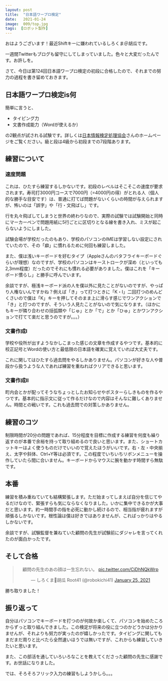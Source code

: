 ```yaml
---
layout: post
title:  "日本語ワープロ検定"
date:   2021-01-24
image:  009/top.jpg
tags:  [ロボット製作]
---
```


おはようございます！最近Shiftキーに嫌われているしろくま＠胡瓜です。

一週間Twitterもブログも留守にしてしまっていました。色々と大変だったんです。お許しを。

さて、今日は第124回日本語ワープロ検定の初段に合格したので、それまでの努力の過程を書き留めておきます。

## 日本語ワープロ検定is何

簡単に言うと、

- タイピング力
- 文書作成能力（Wordが使えるか）

の2観点が試される試験です。詳しくは[日本情報検定処理協会](https://www.goukaku.ne.jp/test_wordpro.html)さんのホームぺージをご覧ください。級と段は4級から初段までの7段階あります。

## 練習について

### 速度問題

これは、ひたすら練習するしかないです。初段のレベルはそこそこの速度が要求されます。寿司打3000円コースで7000円（=4000円の得）がとれる人（個人的な勝手な目安です）は、普通に打てば問題がないくらいの時間が与えられますが、怖いのは「誤字」や「行・文飛ばし」です。

行を丸々飛ばしてしまうと世界の終わりなので、実際の試験では試験開始と同時にマーカーペンで問題用紙に5行ごとに区切りとなる線を書き入れ、ミスが起こらないようにしました。

試験会場が学校だったのもあり、学校のパソコンのIMEは学習しない設定にされていたので、その「癖」に慣れるために何回も練習しました。

また、僕は浅いキーボードを好むタイプ（Appleさんのバタフライキーボードぐらいが理想）なのですが、学校のパソコンはキーストロークが深め（といっても2,3mm程度）だったのでそれにも慣れる必要がありました。僕はこれを「キーボード慣らし」と勝手に呼んでいます。

余談ですが、極浅キーボード派の人を僕以外に見たことがないのですが、やっぱり人権ないんですかね？例えば「き」って打つときに「K・I」二回打つのめんどくさいので僕は「K」キーを押してそのまま上に滑らす感じでワンアクションで「き」と打つのですが、そういう人見たことがないので気になります。（ほかにもキーが隣り合わせの括弧類や「じゅ」とか「で」とか「ひゅ」とかワンアクションで打てて楽だと思うのですが。。。）

### 文書作成I

学校や役所が出すようなかしこまった感じの文章を作成するやつです。基本的に校正記号とWordの使い方と最低限の日本語を確実に覚えていれば大丈夫です。

これに関してはひたすら過去問をやるしかありません。パソコンが好きな人や普段から扱うような人であれば練習を重ねればクリアできると思います。

### 文書作成II

町内会とかが配ってそうなちょっとしたお知らせやポスターらしきものを作るやつです。基本的に指示文に従って作るだけなので内容はそんなに難しくありません。時間との戦いです。これも過去問での対策しかありません。

## 練習のコツ

制限時間が20分の問題であれば、15分程度を目標に作成する練習を何度も繰り返すのが本番で余裕を持って取り組めるので良いと思います。また、ショートカットキーはよく使うものだけでいいので覚えたほうがいいです。右・左・中央揃え、太字や斜体、Ctrl+Y等は必須です。この程度でいちいちリボンメニューを操作していたら間に合いません。キーボードからマウスに腕を動かす時間すら無駄です。

## 本番

練習を積み重ねていても結構緊張します。ただ始まってしまえば自分を信じてやるだけなので、緊張すらも気にならなくなりました。いかに集中できるかが大事だと思います。約一時間手の指を必死に動かし続けるので、相当指が疲れますが頑張るしかないです。根性論は僕は好きではありませんが、こればっかりはやるしかないです。

余談ですが、試験監督を兼ねていた顧問の先生が試験前にダジャレを言ってくれたのが面白かったです。

## そして合格

<center><blockquote class="twitter-tweet" data-theme="dark"><p lang="ja" dir="ltr">顧問の先生のあの顔は一生忘れない。 <a href="https://t.co/CjDhNQkWrp">pic.twitter.com/CjDhNQkWrp</a></p>&mdash; しろくま🥒胡瓜 Root41 (@robokichi41) <a href="https://twitter.com/robokichi41/status/1353617499846152192?ref_src=twsrc%5Etfw">January 25, 2021</a></blockquote> <script async src="https://platform.twitter.com/widgets.js" charset="utf-8"></script></center>

勝ち取りました！

## 振り返って

自分はパソコンでキーボードを打つのが何故か楽しくて、パソコンを始めたころからずっと取り組んできました。この検定が将来の役に立つのかどうかは分かりませんが、それよりも努力が実ったのが嬉しかったです。タイピングに関してもまだまだ周りと比べたら全然速いほうでは無いですが、これからも練習していきたいと思います。

また、この部活を通していろいろなことを教えてくださった顧問の先生に感謝です。お世話になりました。

では、そろそろフリック入力の練習もしようかしら。。。